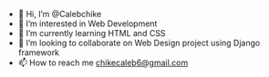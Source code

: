 - 👋 Hi, I’m @Calebchike
- 👀 I’m interested in Web Development
- 🌱 I’m currently learning HTML and CSS
- 💞️ I’m looking to collaborate on Web Design project using Django framework
- 📫 How to reach me chikecaleb6@gmail.com

<!---
Calebchike/Calebchike is a ✨ special ✨ repository because its `README.md` (this file) appears on your GitHub profile.
You can click the Preview link to take a look at your changes.
--->
